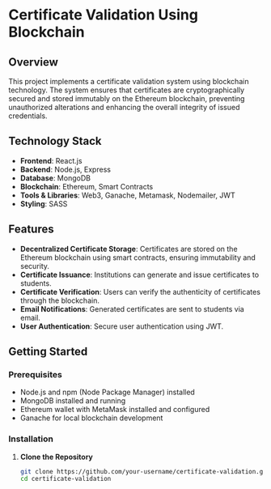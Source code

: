 # Certificate Validation Using Blockchain

## Overview

This project implements a certificate validation system using blockchain technology. The system ensures that certificates are cryptographically secured and stored immutably on the Ethereum blockchain, preventing unauthorized alterations and enhancing the overall integrity of issued credentials.

## Technology Stack

- **Frontend**: React.js
- **Backend**: Node.js, Express
- **Database**: MongoDB
- **Blockchain**: Ethereum, Smart Contracts
- **Tools & Libraries**: Web3, Ganache, Metamask, Nodemailer, JWT
- **Styling**: SASS

## Features

- **Decentralized Certificate Storage**: Certificates are stored on the Ethereum blockchain using smart contracts, ensuring immutability and security.
- **Certificate Issuance**: Institutions can generate and issue certificates to students.
- **Certificate Verification**: Users can verify the authenticity of certificates through the blockchain.
- **Email Notifications**: Generated certificates are sent to students via email.
- **User Authentication**: Secure user authentication using JWT.

## Getting Started

### Prerequisites

- Node.js and npm (Node Package Manager) installed
- MongoDB installed and running
- Ethereum wallet with MetaMask installed and configured
- Ganache for local blockchain development

### Installation

1. **Clone the Repository**

   ```bash
   git clone https://github.com/your-username/certificate-validation.git
   cd certificate-validation
